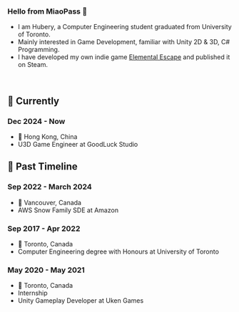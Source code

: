### Hello from MiaoPass 🎈
<ul>
  <li>I am Hubery, a Computer Engineering student graduated from University of Toronto.</li>
  <li>Mainly interested in Game Development, familiar with Unity 2D & 3D, C# Programming.</li>
  <li>I have developed my own indie game <a href="https://store.steampowered.com/app/2530860/Elemental_Escape/" target="_blank">Elemental Escape</a> and published it on Steam.</li>
</ul><br>

## 💬 Currently ###

### Dec 2024 - Now
- 📍 Hong Kong, China
- U3D Game Engineer at GoodLuck Studio

## 🎉 Past Timeline ##

### Sep 2022 - March 2024
- 📍 Vancouver, Canada
- AWS Snow Family SDE at Amazon

### Sep 2017 - Apr 2022
- 📍 Toronto, Canada
- Computer Engineering degree with Honours at University of Toronto

### May 2020 - May 2021
- 📍 Toronto, Canada
- Internship
- Unity Gameplay Developer at Uken Games
